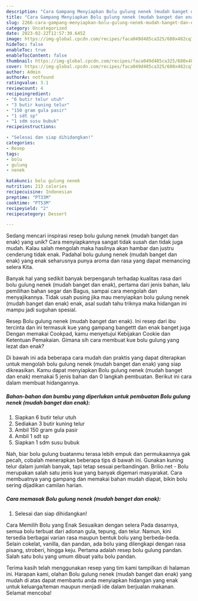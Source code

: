 ```yaml
---
description: "Cara Gampang Menyiapkan Bolu gulung nenek (mudah banget dan enak) yang Lezat"
title: "Cara Gampang Menyiapkan Bolu gulung nenek (mudah banget dan enak) yang Lezat"
slug: 2266-cara-gampang-menyiapkan-bolu-gulung-nenek-mudah-banget-dan-enak-yang-lezat
category: Uncategorized
date: 2023-02-22T12:57:30.645Z
image: https://img-global.cpcdn.com/recipes/faca049d485ca325/680x482cq70/bolu-gulung-nenek-mudah-banget-dan-enak-foto-resep-utama.jpg
hideToc: false
enableToc: true
enableTocContent: false
thumbnail: https://img-global.cpcdn.com/recipes/faca049d485ca325/680x482cq70/bolu-gulung-nenek-mudah-banget-dan-enak-foto-resep-utama.jpg
cover: https://img-global.cpcdn.com/recipes/faca049d485ca325/680x482cq70/bolu-gulung-nenek-mudah-banget-dan-enak-foto-resep-utama.jpg
author: Admin
authorAv: notfound
ratingvalue: 3.1
reviewcount: 4
recipeingredient:
- "6 butir telur utuh"
- "3 butir kuning telur"
- "150 gram gula pasir"
- "1 sdt sp"
- "1 sdm susu bubuk"
recipeinstructions:

- "Selesai dan siap dihidangkan!"
categories:
- Resep
tags:
- bolu
- gulung
- nenek

katakunci: bolu gulung nenek 
nutrition: 213 calories
recipecuisine: Indonesian
preptime: "PT33M"
cooktime: "PT53M"
recipeyield: "2"
recipecategory: Dessert

---
```





Sedang mencari inspirasi resep bolu gulung nenek (mudah banget dan enak) yang unik? Cara menyiapkannya sangat tidak susah dan tidak juga mudah. Kalau salah mengolah maka hasilnya akan hambar dan justru cenderung tidak enak. Padahal bolu gulung nenek (mudah banget dan enak) yang enak seharusnya punya aroma dan rasa yang dapat memancing selera Kita.





Banyak hal yang sedikit banyak berpengaruh terhadap kualitas rasa dari bolu gulung nenek (mudah banget dan enak), pertama dari jenis bahan, lalu pemilihan bahan segar dan Bagus, sampai cara mengolah dan menyajikannya. Tidak usah pusing jika mau menyiapkan bolu gulung nenek (mudah banget dan enak) enak,      asal sudah tahu triknya maka hidangan ini mampu jadi suguhan spesial.














Resep Bolu gulung nenek (mudah banget dan enak). Ini resep dari ibu tercinta dan ini termasuk kue yang gampang bangettt dan enak banget juga Dengan memakai Cookpad, kamu menyetujui Kebijakan Cookie dan Ketentuan Pemakaian. Gimana sih cara membuat kue bolu gulung yang lezat dan enak?






Di bawah ini ada beberapa cara mudah dan praktis yang dapat diterapkan untuk mengolah bolu gulung nenek (mudah banget dan enak) yang siap dikreasikan. Kamu dapat menyiapkan Bolu gulung nenek (mudah banget dan enak) memakai 5 jenis bahan dan 0 langkah pembuatan. Berikut ini cara dalam membuat hidangannya.

<!--inarticleads1-->

##### Bahan-bahan dan bumbu yang diperlukan untuk pembuatan Bolu gulung nenek (mudah banget dan enak):

1. Siapkan 6 butir telur utuh
1. Sediakan 3 butir kuning telur
1. Ambil 150 gram gula pasir
1. Ambil 1 sdt sp
1. Siapkan 1 sdm susu bubuk


Nah, biar bolu gulung buatanmu terasa lebih empuk dan permukaannya gak pecah, cobalah menerapkan beberapa tips di bawah ini. Gunakan kuning telur dalam jumlah banyak, tapi tetap sesuai perbandingan. Brilio.net - Bolu merupakan salah satu jenis kue yang banyak digemari masyarakat. Cara membuatnya yang gampang dan memakai bahan mudah diapat, bikin bolu sering dijadikan camilan harian. 

<!--inarticleads2-->

##### Cara memasak Bolu gulung nenek (mudah banget dan enak):


1. Selesai dan siap dihidangkan!

Cara Memilih Bolu yang Enak Sesuaikan dengan selera Pada dasarnya, semua bolu terbuat dari adonan gula, tepung, dan telur. Namun, kini tersedia berbagai varian rasa maupun bentuk bolu yang berbeda-beda. Selain cokelat, vanilla, dan pandan, ada bolu yang dilengkapi dengan rasa pisang, stroberi, hingga keju. Pertama adalah resep bolu gulung pandan. Salah satu bolu yang umum dibuat yaitu bolu pandan. 

Terima kasih telah menggunakan resep yang tim kami tampilkan di halaman ini. Harapan kami, olahan Bolu gulung nenek (mudah banget dan enak) yang mudah di atas dapat membantu anda menyiapkan hidangan yang enak untuk keluarga/teman maupun menjadi ide dalam berjualan makanan. Selamat mencoba!
